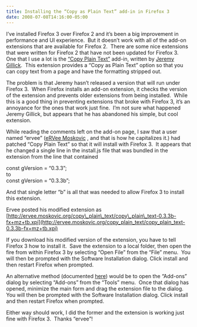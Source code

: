 ```yaml
---
title: Installing the “Copy as Plain Text” add-in in Firefox 3
date: 2008-07-08T14:16:00-05:00
---
```

</p> </p> 

I’ve installed Firefox 3 over Firefox 2 and it’s been a big improvement in performance and UI experience.  But it doesn’t work with all of the add-on extensions that are available for Firefox 2.  There are some nice extensions that were written for Firefox 2 that have not been updated for Firefox 3.  One that I use a lot is the [“Copy Plain Text”](https://addons.mozilla.org/en-US/firefox/addon/134) add-in, written by [Jeremy Gillick](http://mozmonkey.com/).  This extension provides a &#8220;Copy as Plain Text&#8221; option so that you can copy text from a page and have the formatting stripped out.

The problem is that Jeremy hasn&#8217;t released a version that will run under Firefox 3.  When Firefox installs an add-on extension, it checks the version of the extension and prevents older extensions from being installed.  While this is a good thing in preventing extensions that broke with Firefox 3, it&#8217;s an annoyance for the ones that work just fine.  I&#8217;m not sure what happened Jeremy Gillick, but appears that he has abandoned his simple, but cool extension.</p> </p> </p> </p> </p> </p> 

While reading the comments left on the add-on page, I saw that a user named &#8220;ervee&#8221; ([eRVee Moskovic](https://addons.mozilla.org/en-US/firefox/user/1706835) , and that is how he capitalizes it.) had patched &#8220;Copy Plain Text&#8221; so that it will install with Firefox 3.  It appears that he changed a single line in the install.js file that was bundled in the extension from the line that contained

const gVersion = &#8220;0.3.3&#8221;;  
to  
const gVersion = &#8220;0.3.3b&#8221;;

And that single letter &#8220;b&#8221; is all that was needed to allow Firefox 3 to install this extension.

Ervee posted his modified extension as [http://ervee.moskovic.org/copy\_plain\_text/copy\_plain\_text-0.3.3b-fx+mz+tb.xpi](http://ervee.moskovic.org/copy_plain_text/copy_plain_text-0.3.3b-fx+mz+tb.xpi) 

If you download his modified version of the extension, you have to tell Firefox 3 how to install it.  Save the extension to a local folder, then open the fire from within Firefox 3 by selecting &#8220;Open File&#8221; from the &#8220;File&#8221; menu.  You will then be prompted with the Software Installation dialog. Click install and then restart Firefox when prompted.

An alternative method (documented [here](http://www.accessfirefox.org/Install_Addon_Manually.php)) would be to open the &#8220;Add-ons&#8221; dialog by selecting &#8220;Add-ons&#8221; from the &#8220;Tools&#8221; menu.  Once that dialog has opened, minimize the main form and drag the extension file to the dialog. You will then be prompted with the Software Installation dialog. Click install and then restart Firefox when prompted.

Either way should work, I did the former and the extension is working just fine with Firefox 3.  Thanks &#8220;ervee&#8221;!
